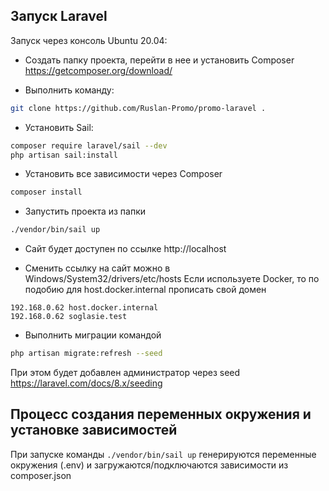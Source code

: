 ## Запуск Laravel
Запуск через консоль Ubuntu 20.04:

- Создать папку проекта, перейти в нее и установить Composer https://getcomposer.org/download/

- Выполнить команду:
```bash
git clone https://github.com/Ruslan-Promo/promo-laravel .
```
- Установить Sail:
```bash
composer require laravel/sail --dev
php artisan sail:install
```

- Установить все зависимости через Composer
```bash
composer install
```

- Запустить проекта из папки 
```bash
./vendor/bin/sail up
```

- Сайт будет доступен по ссылке http://localhost

- Сменить ссылку на сайт можно в Windows/System32/drivers/etc/hosts
Если используете Docker, то по подобию для host.docker.internal прописать свой домен
```
192.168.0.62 host.docker.internal
192.168.0.62 soglasie.test
```
- Выполнить миграции командой
```bash
php artisan migrate:refresh --seed
```
При этом будет добавлен администратор через seed https://laravel.com/docs/8.x/seeding

## Процесс создания переменных окружения и установке зависимостей

При запуске команды `./vendor/bin/sail up` генерируются переменные окружения (.env) и загружаются/подключаются зависимости из composer.json
